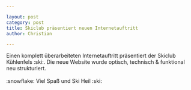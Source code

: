 ```yaml
---

layout: post
category: post
title: Skiclub präsentiert neuen Internetauftritt
author: Christian

---
```


<p>
Einen komplett überarbeiteten Internetauftritt präsentiert der Skiclub Kühlenfels :ski:. Die neue Website wurde optisch, technisch & funktional neu strukturiert.
<br>
<br>
:snowflake: Viel Spaß und Ski Heil :ski:

</p>
<!-- more -->

